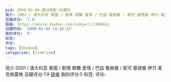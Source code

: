 ```yaml
---
pid: 2009-02-04-看过电影-红磨坊
简介: 2001 / 澳大利亚 美国 / 剧情 歌舞 爱情 / 巴兹·鲁赫曼 / 妮可·基德曼 伊万·麦克格雷格
豆瓣评分: '7.9'
链接: https://movie.douban.com/subject/1304641/
创建时间: '2009-02-04 14:18:33'
我的评分: '5'
标签:
评论:
tags: [douban]
categories: [timeline]
---
```

简介:2001 / 澳大利亚 美国 / 剧情 歌舞 爱情 / 巴兹·鲁赫曼 / 妮可·基德曼 伊万·麦克格雷格
豆瓣评分:7.9
[链接](https://movie.douban.com/subject/1304641/)
我的评分:5
标签:
评论:
